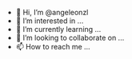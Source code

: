 - 👋 Hi, I’m @angeleonzl
- 👀 I’m interested in ...
- 🌱 I’m currently learning ...
- 💞️ I’m looking to collaborate on ...
- 📫 How to reach me ...

<!---
angeleonzl/angeleonzl is a ✨ special ✨ repository because its `README.md` (this file) appears on your GitHub profile.
You can click the Preview link to take a look 

